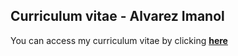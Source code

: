 ## Curriculum vitae - Alvarez Imanol

You can access my curriculum vitae by clicking **[here](https://imaalvarez19.github.io/curriculum_vitae/)**
